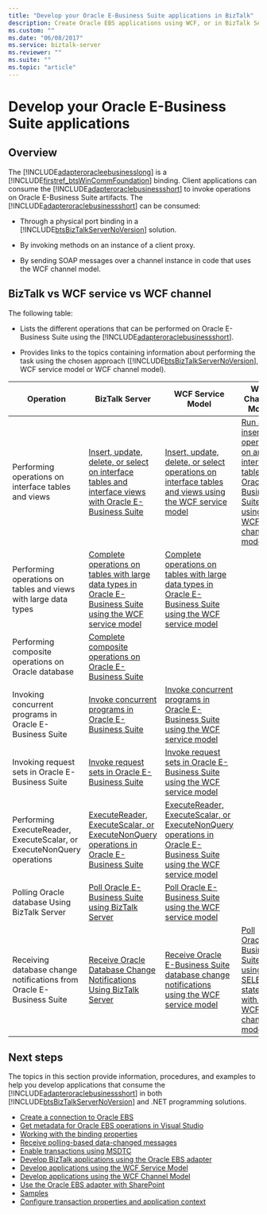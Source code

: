 ```yaml
---
title: "Develop your Oracle E-Business Suite applications in BizTalk"
description: Create Oracle EBS applications using WCF, or in BizTalk Server with the BizTalk Adapter Pack (BAP)
ms.custom: ""
ms.date: "06/08/2017"
ms.service: biztalk-server
ms.reviewer: ""
ms.suite: ""
ms.topic: "article"
---
```

# Develop your Oracle E-Business Suite applications

## Overview
The [!INCLUDE[adapteroracleebusinesslong](../../includes/adapteroracleebusinesslong-md.md)] is a [!INCLUDE[firstref_btsWinCommFoundation](../../includes/firstref-btswincommfoundation-md.md)] binding. Client applications can consume the [!INCLUDE[adapteroraclebusinessshort](../../includes/adapteroraclebusinessshort-md.md)] to invoke operations on Oracle E-Business Suite artifacts. The [!INCLUDE[adapteroraclebusinessshort](../../includes/adapteroraclebusinessshort-md.md)] can be consumed:  
  
- Through a physical port binding in a [!INCLUDE[btsBizTalkServerNoVersion](../../includes/btsbiztalkservernoversion-md.md)] solution.  
  
- By invoking methods on an instance of a client proxy.  
  
- By sending SOAP messages over a channel instance in code that uses the WCF channel model.  

## BizTalk vs WCF service vs WCF channel 
  
 The following table:  
  
- Lists the different operations that can be performed on Oracle E-Business Suite using the [!INCLUDE[adapteroraclebusinessshort](../../includes/adapteroraclebusinessshort-md.md)].  
  
- Provides links to the topics containing information about performing the task using the chosen approach ([!INCLUDE[btsBizTalkServerNoVersion](../../includes/btsbiztalkservernoversion-md.md)], WCF service model or WCF channel model).  
  
|Operation|BizTalk Server|WCF Service Model|WCF Channel Model|  
|---|---|---|---|  
|Performing operations on interface tables and views | [Insert, update, delete, or select on interface tables and interface views with Oracle E-Business Suite](../../adapters-and-accelerators/adapter-oracle-ebs/insert-update-delete-or-select-on-interface-tables-and-views-with-oracle-ebs.md) |[Insert, update, delete, or select operations on interface tables and views using the WCF service model](../../adapters-and-accelerators/adapter-oracle-ebs/insert-update-delete-select-on-interface-tables-and-views-with-a-wcf-service.md)|[Run an insert operation on an interface table in Oracle E-Business Suite using the WCF channel model](../../adapters-and-accelerators/adapter-oracle-ebs/insert-on-an-interface-table-in-oracle-ebs-using-the-wcf-channel-model.md)|  
|Performing operations on tables and views with large data types | [Complete operations on tables with large data types in Oracle E-Business Suite using the WCF service model](../../adapters-and-accelerators/adapter-oracle-ebs/run-table-operations-with-large-data-types-in-oracle-ebs-using-a-wcf-service.md) |[Complete operations on tables with large data types in Oracle E-Business Suite using the WCF service model](../../adapters-and-accelerators/adapter-oracle-ebs/run-table-operations-with-large-data-types-in-oracle-ebs-using-a-wcf-service.md)||  
|Performing composite operations on Oracle database | [Complete composite operations on Oracle E-Business Suite](../../adapters-and-accelerators/adapter-oracle-ebs/complete-composite-operations-on-oracle-e-business-suite.md)|||  
|Invoking concurrent programs in Oracle E-Business Suite | [Invoke concurrent programs in Oracle E-Business Suite](../../adapters-and-accelerators/adapter-oracle-ebs/invoke-concurrent-programs-in-oracle-e-business-suite.md) | [Invoke concurrent programs in Oracle E-Business Suite using the WCF service model](../../adapters-and-accelerators/adapter-oracle-ebs/run-concurrent-programs-in-oracle-e-business-suite-using-the-wcf-service-model.md)||  
|Invoking request sets in Oracle E-Business Suite | [Invoke request sets in Oracle E-Business Suite](../../adapters-and-accelerators/adapter-oracle-ebs/invoke-request-sets-in-oracle-e-business-suite.md) | [Invoke request sets in Oracle E-Business Suite using the WCF service model](../../adapters-and-accelerators/adapter-oracle-ebs/invoke-request-sets-in-oracle-e-business-suite-using-the-wcf-service-model.md)||  
|Performing ExecuteReader, ExecuteScalar, or ExecuteNonQuery operations| [ExecuteReader, ExecuteScalar, or ExecuteNonQuery operations in Oracle E-Business Suite](../../adapters-and-accelerators/adapter-oracle-ebs/executereader-executescalar-or-executenonquery-in-oracle-e-business-suite.md) |[ExecuteReader, ExecuteScalar, or ExecuteNonQuery operations in Oracle E-Business Suite using the WCF service model](../../adapters-and-accelerators/adapter-oracle-ebs/executereader-executescalar-executenonquery-in-oracle-ebs-with-a-wcf-service.md)||  
|Polling Oracle database Using BizTalk Server|[Poll Oracle E-Business Suite using BizTalk Server](../../adapters-and-accelerators/adapter-oracle-ebs/poll-oracle-e-business-suite-using-biztalk-server.md)|[Poll Oracle E-Business Suite using the WCF service model](../../adapters-and-accelerators/adapter-oracle-ebs/poll-oracle-e-business-suite-using-the-wcf-service-model.md)||  
|Receiving database change notifications from Oracle E-Business Suite|[Receive Oracle Database Change Notifications Using BizTalk Server](../../adapters-and-accelerators/adapter-oracle-database/receive-oracle-database-change-notifications-using-biztalk-server.md)|[Receive Oracle E-Business Suite database change notifications using the WCF service model](../../adapters-and-accelerators/adapter-oracle-ebs/receive-oracle-ebs-database-change-notifications-using-the-wcf-service-model.md)|[Poll Oracle E-Business Suite using SELECT statement with the WCF channel model](../../adapters-and-accelerators/adapter-oracle-ebs/poll-oracle-e-business-suite-using-select-statement-with-the-wcf-channel-model.md)|  

## Next steps  
 The topics in this section provide information, procedures, and examples to help you develop applications that consume the [!INCLUDE[adapteroraclebusinessshort](../../includes/adapteroraclebusinessshort-md.md)] in both [!INCLUDE[btsBizTalkServerNoVersion](../../includes/btsbiztalkservernoversion-md.md)] and .NET programming solutions. 
  
-   [Create a connection to Oracle EBS](create-a-connection-to-oracle-e-business-suite.md)
-   [Get metadata for Oracle EBS operations in Visual Studio](get-metadata-for-oracle-e-business-suite-operations-in-visual-studio.md)
-   [Working with the binding properties](read-about-the-biztalk-adapter-for-oracle-e-business-suite-binding-properties.md)
-   [Receive polling-based data-changed messages](receive-polling-based-data-changed-messages-from-oracle-e-business-suite.md)
-   [Enable transactions using MSDTC](enable-ms-dtc-to-allow-transactions-for-oracle-e-business-suite-adapter.md)
-   [Develop BizTalk applications using the Oracle EBS adapter](develop-biztalk-applications-using-the-oracle-e-business-suite-adapter.md)
-   [Develop applications using the WCF Service Model](develop-oracle-e-business-suite-applications-using-the-wcf-service-model.md)
-   [Develop applications using the WCF Channel Model](develop-oracle-e-business-suite-applications-using-the-wcf-channel-model.md)
-   [Use the Oracle EBS adapter with SharePoint](use-the-oracle-e-business-suite-adapter-with-sharepoint.md)
-   [Samples](samples-for-the-oracle-ebs-adapter.md)
-   [Configure transaction properties and application context](configure-transaction-properties-and-application-context-in-oracle-ebs-adapter.md)
  
